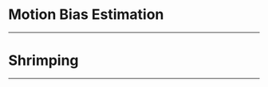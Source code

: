 # Motion Bias Estimation

---

[//]: # (TODO: Explaination)

# Shrimping

---

[//]: # (TODO: Shrimping Guide)